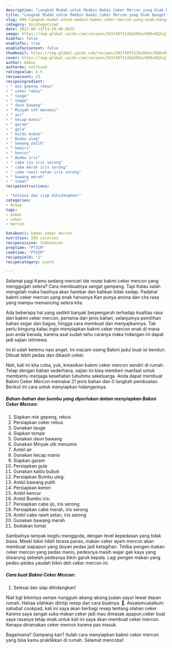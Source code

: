 ```yaml
---
description: "Langkah Mudah untuk Membin Bakmi Ceker Mercon yang Enak Banget"
title: "Langkah Mudah untuk Membin Bakmi Ceker Mercon yang Enak Banget"
slug: 909-langkah-mudah-untuk-membin-bakmi-ceker-mercon-yang-enak-banget
category: Uncategorized
date: 2022-08-13T13:29:46.692Z
image: https://img-global.cpcdn.com/recipes/501f40f5128a565e/680x482cq70/bakmi-ceker-mercon-foto-resep-utama.jpg
hideToc: false
enableToc: true
enableTocContent: false
thumbnail: https://img-global.cpcdn.com/recipes/501f40f5128a565e/680x482cq70/bakmi-ceker-mercon-foto-resep-utama.jpg
cover: https://img-global.cpcdn.com/recipes/501f40f5128a565e/680x482cq70/bakmi-ceker-mercon-foto-resep-utama.jpg
author: Admin
authorAv: notfound
ratingvalue: 4.5
reviewcount: 23
recipeingredient:
- " mie gepeng rebus"
- " ceker rebus"
- " tauge"
- " tempe"
- " daun bawang"
- " Minyak utk menumis"
- " air"
- " kecap manis"
- " garam"
- " gula"
- " kaldu bubuk"
- " Bumbu uleg"
- " bawang putih"
- " kemiri"
- " kencur"
- " Bumbu iris"
- " cabe ijo iris serong"
- " cabe merah iris serong"
- " cabe rawit setan iris serong"
- " bawang merah"
- " tomat"
recipeinstructions:

- "Selesai dan siap dihidangkan!"
categories:
- Resep
tags:
- bakmi
- ceker
- mercon

katakunci: bakmi ceker mercon 
nutrition: 293 calories
recipecuisine: Indonesian
preptime: "PT31M"
cooktime: "PT42M"
recipeyield: "1"
recipecategory: Lunch

---
```



Selamat pagi Kamu sedang mencari ide resep bakmi ceker mercon yang menggugah selera? Cara membuatnya sangat gampang. Tapi Kalau salah mengolah maka hasilnya akan hambar dan bahkan tidak sedap. Padahal bakmi ceker mercon yang enak harusnya Kan punya aroma dan cita rasa yang mampu memancing selera kita.


Ada beberapa hal yang sedikit banyak berpengaruh terhadap kualitas rasa dari bakmi ceker mercon, pertama dari jenis bahan, selanjutnya pemilihan bahan segar dan bagus, hingga cara membuat dan menyajikannya. Tak perlu bingung kalau ingin menyiapkan bakmi ceker mercon enak di mana pun anda berada, karena asal sudah tahu caranya maka hidangan ini dapat jadi sajian istimewa.

Ini kl udah ketemu nasi anget. Ini macam oseng Bakmi jadul buat isi kenduri. Dibuat lebih pedas dan dikasih ceker.


Nah, kali ini kita coba, yuk, kreasikan bakmi ceker mercon sendiri di rumah. Tetap dengan bahan sederhana, sajian ini bisa memberi manfaat untuk membantu menjaga kesehatan tubuhmu sekeluarga. Anda dapat membuat Bakmi Ceker Mercon memakai 21 jenis bahan dan 0 langkah pembuatan. Berikut ini cara untuk menyiapkan hidangannya.

<!--inarticleads1-->

##### Bahan-bahan dan bumbu yang diperlukan dalam menyiapkan Bakmi Ceker Mercon:

1. Siapkan  mie gepeng, rebus
1. Persiapkan  ceker rebus
1. Gunakan  tauge
1. Siapkan  tempe
1. Gunakan  daun bawang
1. Gunakan  Minyak utk menumis
1. Ambil  air
1. Gunakan  kecap manis
1. Siapkan  garam
1. Persiapkan  gula
1. Gunakan  kaldu bubuk
1. Persiapkan  Bumbu uleg:
1. Ambil  bawang putih
1. Persiapkan  kemiri
1. Ambil  kencur
1. Ambil  Bumbu iris:
1. Persiapkan  cabe ijo, iris serong
1. Persiapkan  cabe merah, iris serong
1. Ambil  cabe rawit setan, iris serong
1. Gunakan  bawang merah
1. Sediakan  tomat


Sambalnya tampak begitu menggoda, dengan level kepedasan yang tidak biasa. Meski bikin lidah terasa panas, makan ceker ayam mercon akan membuat siapapun yang doyan pedas jadi ketagihan. Tetiba pengen makan ceker mercon yang pedas manis, pedesnya masih wajar gak kaya yang diwarung sebelah pedesnya bikin garuk kepala. Lagi pengen makan yang pedes-pedes yaudah bikin deh ceker mercon ini. 

<!--inarticleads2-->

##### Cara buat Bakmi Ceker Mercon:


1. Selesai dan siap dihidangkan!

Niat bgt bikinnya sampe nungguin abang-abang jualan sayur lewat depan rumah. Hahaa silahkan diintip resep dan cara buatnya. 🌸. Assalamualaikum sahabat cookpad, kali ini saya akan berbagi resep tentang olahan ceker. Karena saya sangat suka makan ceker jadi mau dimasak apapun,ceker buat saya rasanya tetap enak.untuk kali ini saya akan membuat ceker mercon. Kenapa dinamakan ceker mercon karena pas masuk. 

Bagaimana? Gampang kan? Itulah cara menyiapkan bakmi ceker mercon yang bisa kamu praktikkan di rumah. Selamat mencoba!
